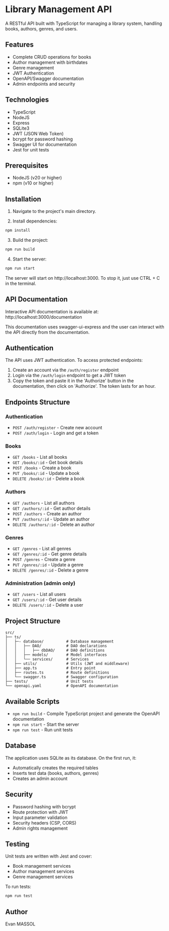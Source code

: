 # Library Management API

A RESTful API built with TypeScript for managing a library system, handling books, authors, genres, and users.

## Features

- Complete CRUD operations for books
- Author management with birthdates
- Genre management
- JWT Authentication
- OpenAPI/Swagger documentation
- Admin endpoints and security

## Technologies

- TypeScript
- NodeJS
- Express
- SQLite3
- JWT (JSON Web Token)
- bcrypt for password hashing
- Swagger UI for documentation
- Jest for unit tests

## Prerequisites

- NodeJS (v20 or higher)
- npm (v10 or higher)

## Installation

1. Navigate to the project's main directory.

2. Install dependencies:
```bash
npm install
```

3. Build the project:
```bash
npm run build
```

4. Start the server:
```bash
npm run start
```

The server will start on http://localhost:3000. To stop it, just use CTRL + C in the terminal.

## API Documentation

Interactive API documentation is available at:
http://localhost:3000/documentation

This documentation uses swagger-ui-express and the user can interact with the API directly from the documentation.

## Authentication

The API uses JWT authentication. To access protected endpoints:

1. Create an account via the `/auth/register` endpoint
2. Login via the `/auth/login` endpoint to get a JWT token
3. Copy the token and paste it in the 'Authorize' button in the documentation, then click on 'Authorize'. The token lasts for an hour.

## Endpoints Structure

### Authentication
- `POST /auth/register` - Create new account
- `POST /auth/login` - Login and get a token

### Books
- `GET /books` - List all books
- `GET /books/:id` - Get book details
- `POST /books` - Create a book
- `PUT /books/:id` - Update a book
- `DELETE /books/:id` - Delete a book

### Authors
- `GET /authors` - List all authors
- `GET /authors/:id` - Get author details
- `POST /authors` - Create an author
- `PUT /authors/:id` - Update an author
- `DELETE /authors/:id` - Delete an author

### Genres
- `GET /genres` - List all genres
- `GET /genres/:id` - Get genre details
- `POST /genres` - Create a genre
- `PUT /genres/:id` - Update a genre
- `DELETE /genres/:id` - Delete a genre

### Administration (admin only)
- `GET /users` - List all users
- `GET /users/:id` - Get user details
- `DELETE /users/:id` - Delete a user

## Project Structure

```
src/
├── ts/
│   ├─- database/          # Database management
│   │   ├── DAO/           # DAO declarations
│   │   │   ├── dbDAO/     # DAO definitions
│   │   ├── models/        # Model interfaces
│   │   └── services/      # Services
│   ├── utils/             # Utils (JWT and middleware)
│   ├── app.ts             # Entry point
│   ├── routes.ts          # Route definitions
│   └── swagger.ts         # Swagger configuration
├── tests/                 # Unit tests
└── openapi.yaml           # OpenAPI documentation
```

## Available Scripts

- `npm run build` - Compile TypeScript project and generate the OpenAPI documentation
- `npm run start` - Start the server
- `npm run test`  - Run unit tests

## Database

The application uses SQLite as its database. On the first run, it:
- Automatically creates the required tables
- Inserts test data (books, authors, genres)
- Creates an admin account

## Security

- Password hashing with bcrypt
- Route protection with JWT
- Input parameter validation
- Security headers (CSP, CORS)
- Admin rights management

## Testing

Unit tests are written with Jest and cover:
- Book management services
- Author management services
- Genre management services

To run tests:
```bash
npm run test
```

## Author

Evan MASSOL